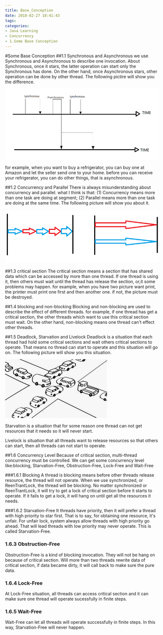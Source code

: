 ```yaml
---
title: Base_Conception
date: 2018-02-27 18:41:43
tags:
categories:
- Java Learning
- Concurrency
- 1.Some Base Conception
---
```


#Some Base Conception
##1.1 Synchronous and Asynchronous
we use Synchronous and Asynchronous to describe one invocation. About Synchronous, once it stars, the latter operation can start only the Synchronous has done. On the other hand, once Asynchronous stars, other operation can be done by other thread. The following pictire will show you the difference.

![](Base-Conception/AandAs.png)

for example, when you want to buy a refrigerator, you can buy one at Amazon and let the seller send one to your home. before you can receive your refrigerator, you can do other things, that is asynchronous.

##1.2 Concurrency and Parallel
There is always misunderstanding about concurrency and parallel. what I think is that: (1) Concurrency means more than one task are doing at segment; (2) Parallel means more than one task are doing at the same time. The following picture will show you about it.

![](Base-Conception/ConcurrencyandParallel.png)

##1.3 critical section
The critical section means a section that has shared data which can be accessed by more than one thread. If one thread is using it, then others must wait until the thread has release the section, or,it some problems may happen. for example, when you have two picture want print, the printer must print one first and then another one. if not, the picture must be destroyed.

##1.4 blocking and non-blocking
Blocking and non-blocking are used to describe the effect of different threads. for example, if one thread has get a critical section, the other threads which want to use this critical section must wait. On the other hand, non-blocking means one thread can't effect other threads.

##1.5 Deadlock, Starvation and Livelock
Deadlock is a situation that each thread had hold some critical sections and wait others critical sections to operate. That means no thread can  start to operate and this situation will go on. The following picture will show you this situation.

![](Base-Conception/deadlock.jpg)

Starvation is a situation that for some reason one thread can not get resources that it needs so it will never start.

Livelock is situation that all threads want to release resources so that others can start, then all threads can not start to operate.

##1.6 Concurrency Level
Because of critical section, multi-thread concurrency must be controlled. We can get some concurrency level like:blocking, Starvation-Free, Obstruction-Free, Lock-Free and Wait-Free

###1.6.1 Blocking
A thread is blocking means before other threads release resource, the thread will not operate. When we use synchronized, or ReenTrantLock, the thread will be blocking.
No matter synchronized or ReenTrantLock, it will try to get a lock of critical section before it starts to operate. If it fails to get a lock, it will hang on until get all the resources it needs.

###1.6.2 Starvation-Free
It threads have priority, then it will prefer a thread with high priority to star first. That is to say, for obtaining one resource, it's unfair. For unfair lock, system always allow threads with high priority go ahead. That will lead threads with low priority may never operate. This is called Starvation-Free.

### 1.6.3 Obstruction-Free
Obstruction-Free is a kind of blocking invocation. They will not be hang on because of critical section. Will more than two threads rewrite data of critical section, if data became dirty, it will call back to make sure the pure data.

### 1.6.4 Lock-Free
At Lock-Free situation, all threads can access critical section and it can make sure one thread will operate sucessfully in finite steps.

### 1.6.5 Wait-Free
Wait-Free can let all threads will operate successfully in finite steps. In this way, Starvation-Free will never happen.



